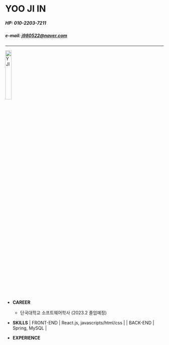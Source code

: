 # YOO JI IN

##### HP: 010-2203-7211
##### e-mail: j980522@naver.com

---

 <img src="./main_img.JPG" width="20%" height="20%" title="main_img" alt="YJI"></img>

- **CAREER**

  - 단국대학교 소프트웨어학사 (2023.2 졸업예정)

- **SKILLS**
  | FRONT-END | React.js, javascripts/html/css |
  | BACK-END | Spring, MySQL |

- **EXPERIENCE**
